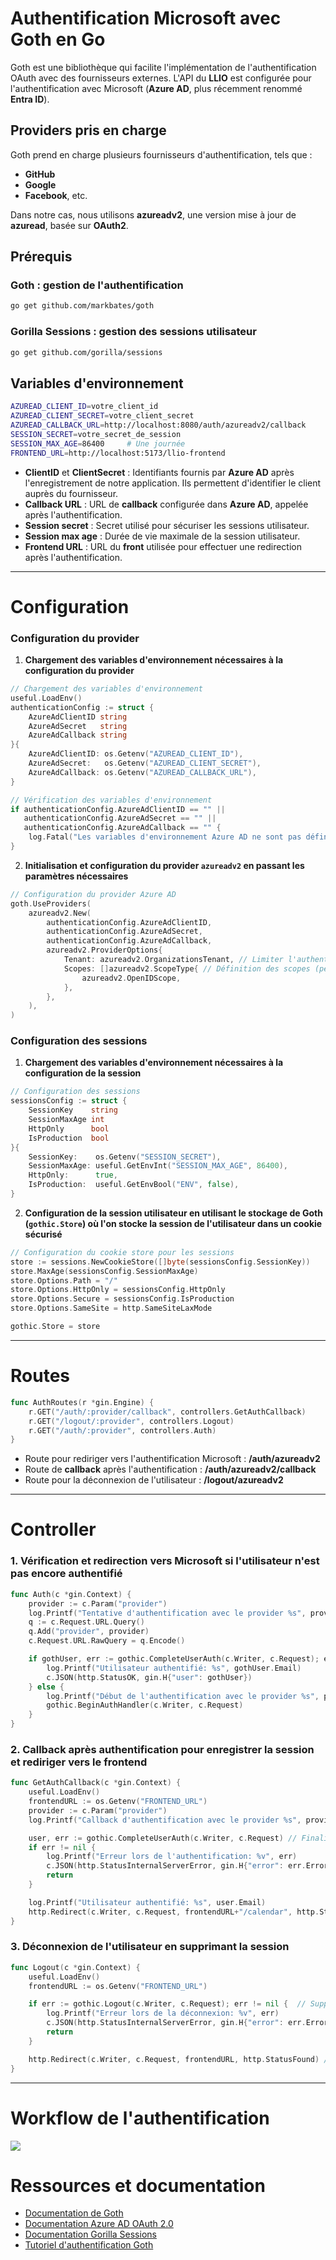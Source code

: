 

# Authentification Microsoft avec Goth en Go

Goth est une bibliothèque qui facilite l'implémentation de l'authentification OAuth avec des fournisseurs externes. L'API du **LLIO** est configurée pour l'authentification avec Microsoft (**Azure AD**, plus récemment renommé **Entra ID**).

## Providers pris en charge

Goth prend en charge plusieurs fournisseurs d'authentification, tels que :

- **GitHub**
- **Google**
- **Facebook**, etc.

Dans notre cas, nous utilisons **azureadv2**, une version mise à jour de **azuread**, basée sur **OAuth2**.

## Prérequis

### Goth : gestion de l'authentification

```bash
go get github.com/markbates/goth
```

### Gorilla Sessions : gestion des sessions utilisateur

```bash
go get github.com/gorilla/sessions
```

## Variables d'environnement

```bash
AZUREAD_CLIENT_ID=votre_client_id
AZUREAD_CLIENT_SECRET=votre_client_secret
AZUREAD_CALLBACK_URL=http://localhost:8080/auth/azureadv2/callback
SESSION_SECRET=votre_secret_de_session
SESSION_MAX_AGE=86400     # Une journée
FRONTEND_URL=http://localhost:5173/llio-frontend
```

- **ClientID** et **ClientSecret** : Identifiants fournis par **Azure AD** après l'enregistrement de notre application. Ils permettent d'identifier le client auprès du fournisseur.
- **Callback URL** : URL de **callback** configurée dans **Azure AD**, appelée après l'authentification.
- **Session secret** : Secret utilisé pour sécuriser les sessions utilisateur.
- **Session max age** : Durée de vie maximale de la session utilisateur.
- **Frontend URL** : URL du **front** utilisée pour effectuer une redirection après l'authentification.

---

# Configuration

### Configuration du provider

1. **Chargement des variables d'environnement nécessaires à la configuration du provider**

```go
// Chargement des variables d'environnement
useful.LoadEnv()
authenticationConfig := struct {
    AzureAdClientID string
    AzureAdSecret   string
    AzureAdCallback string
}{
    AzureAdClientID: os.Getenv("AZUREAD_CLIENT_ID"),
    AzureAdSecret:   os.Getenv("AZUREAD_CLIENT_SECRET"),
    AzureAdCallback: os.Getenv("AZUREAD_CALLBACK_URL"),
}

// Vérification des variables d'environnement
if authenticationConfig.AzureAdClientID == "" || 
   authenticationConfig.AzureAdSecret == "" || 
   authenticationConfig.AzureAdCallback == "" {
    log.Fatal("Les variables d'environnement Azure AD ne sont pas définies")
}
```

2. **Initialisation et configuration du provider `azureadv2` en passant les paramètres nécessaires**

```go
// Configuration du provider Azure AD
goth.UseProviders(
    azureadv2.New(
        authenticationConfig.AzureAdClientID,
        authenticationConfig.AzureAdSecret,
        authenticationConfig.AzureAdCallback,
        azureadv2.ProviderOptions{
            Tenant: azureadv2.OrganizationsTenant, // Limiter l'authentification à l'organisation uniquement
            Scopes: []azureadv2.ScopeType{ // Définition des scopes (permissions demandées)
                azureadv2.OpenIDScope,
            },
        },
    ),
)
```

### Configuration des sessions

1. **Chargement des variables d'environnement nécessaires à la configuration de la session**

```go
// Configuration des sessions
sessionsConfig := struct {
    SessionKey    string
    SessionMaxAge int
    HttpOnly      bool
    IsProduction  bool
}{
    SessionKey:    os.Getenv("SESSION_SECRET"),
    SessionMaxAge: useful.GetEnvInt("SESSION_MAX_AGE", 86400),
    HttpOnly:      true,
    IsProduction:  useful.GetEnvBool("ENV", false),
}
```

2. **Configuration de la session utilisateur en utilisant le stockage de Goth (`gothic.Store`) où l'on stocke la session de l'utilisateur dans un cookie sécurisé**

```go
// Configuration du cookie store pour les sessions
store := sessions.NewCookieStore([]byte(sessionsConfig.SessionKey))
store.MaxAge(sessionsConfig.SessionMaxAge)
store.Options.Path = "/"
store.Options.HttpOnly = sessionsConfig.HttpOnly
store.Options.Secure = sessionsConfig.IsProduction
store.Options.SameSite = http.SameSiteLaxMode

gothic.Store = store
```

---

# Routes

```go
func AuthRoutes(r *gin.Engine) {
    r.GET("/auth/:provider/callback", controllers.GetAuthCallback)
    r.GET("/logout/:provider", controllers.Logout)
    r.GET("/auth/:provider", controllers.Auth)
}
```

- Route pour rediriger vers l'authentification Microsoft : **/auth/azureadv2**
- Route de **callback** après l'authentification : **/auth/azureadv2/callback**
- Route pour la déconnexion de l'utilisateur : **/logout/azureadv2**

---

# Controller

### 1. Vérification et redirection vers Microsoft si l'utilisateur n'est pas encore authentifié

```go
func Auth(c *gin.Context) {
    provider := c.Param("provider")
    log.Printf("Tentative d'authentification avec le provider %s", provider)
    q := c.Request.URL.Query()
    q.Add("provider", provider)
    c.Request.URL.RawQuery = q.Encode()

    if gothUser, err := gothic.CompleteUserAuth(c.Writer, c.Request); err == nil {
        log.Printf("Utilisateur authentifié: %s", gothUser.Email)
        c.JSON(http.StatusOK, gin.H{"user": gothUser})
    } else {
        log.Printf("Début de l'authentification avec le provider %s", provider)
        gothic.BeginAuthHandler(c.Writer, c.Request)
    }
}
```

### 2. Callback après authentification pour enregistrer la session et rediriger vers le frontend

```go
func GetAuthCallback(c *gin.Context) {
    useful.LoadEnv()
    frontendURL := os.Getenv("FRONTEND_URL")
    provider := c.Param("provider")
    log.Printf("Callback d'authentification avec le provider %s", provider)

    user, err := gothic.CompleteUserAuth(c.Writer, c.Request) // Finalisation de l'authentification
    if err != nil {
        log.Printf("Erreur lors de l'authentification: %v", err)
        c.JSON(http.StatusInternalServerError, gin.H{"error": err.Error()})
        return
    }

    log.Printf("Utilisateur authentifié: %s", user.Email)
    http.Redirect(c.Writer, c.Request, frontendURL+"/calendar", http.StatusFound) // Redirection vers le frontend
}
```

### 3. Déconnexion de l'utilisateur en supprimant la session

```go
func Logout(c *gin.Context) {
    useful.LoadEnv()
    frontendURL := os.Getenv("FRONTEND_URL")

    if err := gothic.Logout(c.Writer, c.Request); err != nil {  // Suppression de la session 
        log.Printf("Erreur lors de la déconnexion: %v", err)
        c.JSON(http.StatusInternalServerError, gin.H{"error": err.Error()})
        return
    }

    http.Redirect(c.Writer, c.Request, frontendURL, http.StatusFound) // Redirection vers la page de connexion
}
```

---

# Workflow de l'authentification

![](AuthWorkflow.png)

# Ressources et documentation

- [Documentation de Goth](https://github.com/markbates/goth)
- [Documentation Azure AD OAuth 2.0](https://docs.microsoft.com/fr-fr/azure/active-directory/develop/v2-oauth2-auth-code-flow)
- [Documentation Gorilla Sessions](https://github.com/gorilla/sessions)
- [Tutoriel d'authentification Goth](https://youtu.be/iHFQyd__2A0?si=oodfBtStFZa6hbpy)
